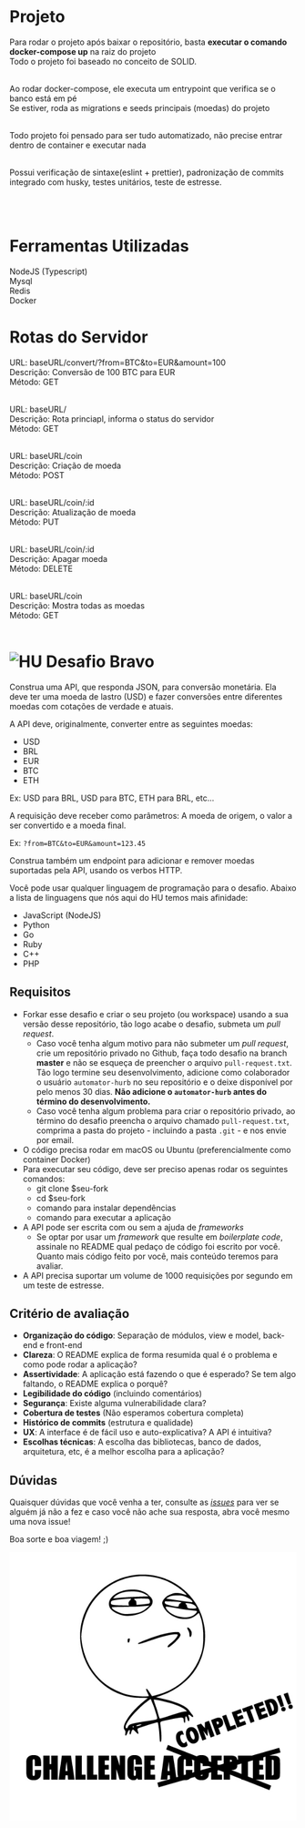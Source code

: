 # Projeto

Para rodar o projeto após baixar o repositório, basta **executar o comando docker-compose up** na raiz do projeto <br/>
Todo o projeto foi baseado no conceito de SOLID. <br/><br/>

Ao rodar docker-compose, ele executa um entrypoint que verifica se o banco está em pé<br/>
Se estiver, roda as migrations e seeds principais (moedas) do projeto<br/><br/>

Todo projeto foi pensado para ser tudo automatizado, não precise entrar dentro de container e executar nada<br/><br/>

Possui verificação de sintaxe(eslint + prettier), padronização de commits integrado com husky, testes unitários, teste de estresse.

<br/><br/>

# Ferramentas Utilizadas <br/>

NodeJS (Typescript)<br/>
Mysql<br/>
Redis<br/>
Docker<br/>

# Rotas do Servidor

URL: baseURL/convert/?from=BTC&to=EUR&amount=100<br/>
Descrição: Conversão de 100 BTC para EUR<br/>
Método: GET<br/><br/>

URL: baseURL/<br/>
Descrição: Rota princiapl, informa o status do servidor<br/>
Método: GET<br/><br/>

URL: baseURL/coin<br/>
Descrição: Criação de moeda<br/>
Método: POST<br/><br/>

URL: baseURL/coin/:id<br/>
Descrição: Atualização de moeda<br/>
Método: PUT<br/><br/>

URL: baseURL/coin/:id<br/>
Descrição: Apagar moeda<br/>
Método: DELETE<br/><br/>

URL: baseURL/coin<br/>
Descrição: Mostra todas as moedas<br/>
Método: GET<br/><br/>

# <img src="https://avatars1.githubusercontent.com/u/7063040?v=4&s=200.jpg" alt="HU" width="24" /> Desafio Bravo

Construa uma API, que responda JSON, para conversão monetária. Ela deve ter uma moeda de lastro (USD) e fazer conversões entre diferentes moedas com cotações de verdade e atuais.

A API deve, originalmente, converter entre as seguintes moedas:

- USD
- BRL
- EUR
- BTC
- ETH

Ex: USD para BRL, USD para BTC, ETH para BRL, etc...

A requisição deve receber como parâmetros: A moeda de origem, o valor a ser convertido e a moeda final.

Ex: `?from=BTC&to=EUR&amount=123.45`

Construa também um endpoint para adicionar e remover moedas suportadas pela API, usando os verbos HTTP.

Você pode usar qualquer linguagem de programação para o desafio. Abaixo a lista de linguagens que nós aqui do HU temos mais afinidade:

- JavaScript (NodeJS)
- Python
- Go
- Ruby
- C++
- PHP

## Requisitos

- Forkar esse desafio e criar o seu projeto (ou workspace) usando a sua versão desse repositório, tão logo acabe o desafio, submeta um _pull request_.
  - Caso você tenha algum motivo para não submeter um _pull request_, crie um repositório privado no Github, faça todo desafio na branch **master** e não se esqueça de preencher o arquivo `pull-request.txt`. Tão logo termine seu desenvolvimento, adicione como colaborador o usuário `automator-hurb` no seu repositório e o deixe disponível por pelo menos 30 dias. **Não adicione o `automator-hurb` antes do término do desenvolvimento.**
  - Caso você tenha algum problema para criar o repositório privado, ao término do desafio preencha o arquivo chamado `pull-request.txt`, comprima a pasta do projeto - incluindo a pasta `.git` - e nos envie por email.
- O código precisa rodar em macOS ou Ubuntu (preferencialmente como container Docker)
- Para executar seu código, deve ser preciso apenas rodar os seguintes comandos:
  - git clone \$seu-fork
  - cd \$seu-fork
  - comando para instalar dependências
  - comando para executar a aplicação
- A API pode ser escrita com ou sem a ajuda de _frameworks_
  - Se optar por usar um _framework_ que resulte em _boilerplate code_, assinale no README qual pedaço de código foi escrito por você. Quanto mais código feito por você, mais conteúdo teremos para avaliar.
- A API precisa suportar um volume de 1000 requisições por segundo em um teste de estresse.

## Critério de avaliação

- **Organização do código**: Separação de módulos, view e model, back-end e front-end
- **Clareza**: O README explica de forma resumida qual é o problema e como pode rodar a aplicação?
- **Assertividade**: A aplicação está fazendo o que é esperado? Se tem algo faltando, o README explica o porquê?
- **Legibilidade do código** (incluindo comentários)
- **Segurança**: Existe alguma vulnerabilidade clara?
- **Cobertura de testes** (Não esperamos cobertura completa)
- **Histórico de commits** (estrutura e qualidade)
- **UX**: A interface é de fácil uso e auto-explicativa? A API é intuitiva?
- **Escolhas técnicas**: A escolha das bibliotecas, banco de dados, arquitetura, etc, é a melhor escolha para a aplicação?

## Dúvidas

Quaisquer dúvidas que você venha a ter, consulte as [_issues_](https://github.com/HurbCom/challenge-bravo/issues) para ver se alguém já não a fez e caso você não ache sua resposta, abra você mesmo uma nova issue!

Boa sorte e boa viagem! ;)

<p align="center">
  <img src="ca.jpg" alt="Challange accepted" />
</p>
